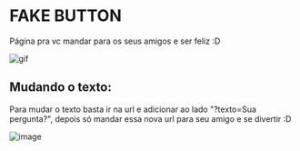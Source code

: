 # FAKE BUTTON

Página pra vc mandar para os seus amigos e ser feliz :D

![gif](https://github.com/luccascgs/fake-button/assets/121114516/8c6bc707-e54d-4979-9b19-1494e6781c75)

## Mudando o texto:

Para mudar o texto basta ir na url e adicionar ao lado "?texto=Sua pergunta?", depois só mandar essa nova url para seu amigo e se divertir :D

![image](https://github.com/luccascgs/fake-button/assets/121114516/dca7004a-60cc-411a-9375-490f39fa7f8b)
